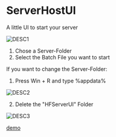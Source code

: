 # ServerHostUI
A little UI to start your server

![DESC1](https://user-images.githubusercontent.com/58570916/159265739-fe15f50b-9409-4d74-93df-87fe92d21643.PNG)

1. Chose a Server-Folder
2. Select the Batch File you want to start

If you want to change the Server-Folder:

1. Press Win + R and type %appdata%

![DESC2](https://user-images.githubusercontent.com/58570916/159264560-fbb52129-f562-4a9b-bbba-9b0eb1d9f8a3.PNG)

2. Delete the "HFServerUI" Folder

![DESC3](https://user-images.githubusercontent.com/58570916/159264735-30b70694-d2c2-437d-9efb-a6e3f741f3f1.PNG)

[demo](https://mega.nz/file/9vB0QTba#ayPgyz49LDLINL49ofU6WGZDHQw5hcQOE9-CZaD4VpM "Download Standalone")
